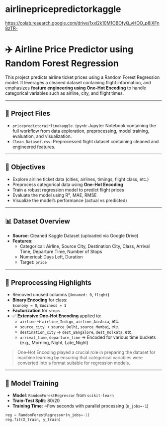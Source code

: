 # airlinepricepredictorkaggle
https://colab.research.google.com/drive/1xxl2k10M1OBOfyQ_vHOO_p8iXFn8zTR-

# ✈️ Airline Price Predictor using Random Forest Regression  

This project predicts airline ticket prices using a Random Forest Regression model. It leverages a cleaned dataset containing flight information, and emphasizes **feature engineering using One-Hot Encoding** to handle categorical variables such as airline, city, and flight times.

---

## 📂 Project Files

- `pricepredictorairlinekaggle.ipynb`: Jupyter Notebook containing the full workflow from data exploration, preprocessing, model training, evaluation, and visualization.
- `Clean_Dataset.csv`: Preprocessed flight dataset containing cleaned and engineered features.

---

## 🎯 Objectives

- Explore airline ticket data (cities, airlines, timings, flight class, etc.)
- Preprocess categorical data using **One-Hot Encoding**
- Train a robust regression model to predict flight prices
- Evaluate the model using R², MAE, RMSE
- Visualize the model’s performance (actual vs predicted)

---

## 📊 Dataset Overview

- **Source**: Cleaned Kaggle Dataset (uploaded via Google Drive)
- **Features**:
  - Categorical: Airline, Source City, Destination City, Class, Arrival Time, Departure Time, Number of Stops
  - Numerical: Days Left, Duration
  - Target: `price`

---

## 🔧 Preprocessing Highlights

- Removed unused columns (`Unnamed: 0`, `flight`)
- **Binary Encoding** for class:  
  `Economy = 0`, `Business = 1`
- **Factorization** for `stops`
- ✅ **Extensive One-Hot Encoding** applied to:
  - `airline` → `airline_Indigo`, `airline_AirAsia`, etc.
  - `source_city` → `source_Delhi`, `source_Mumbai`, etc.
  - `destination_city` → `dest_Bangalore`, `dest_Kolkata`, etc.
  - `arrival_time`, `departure_time` → Encoded for various time buckets (e.g., Morning, Night, Late_Night)

> One-Hot Encoding played a crucial role in preparing the dataset for machine learning by ensuring that categorical variables were converted into a format suitable for regression models.

---

## 🤖 Model Training

- **Model**: `RandomForestRegressor` from `scikit-learn`
- **Train-Test Split**: 80/20
- **Training Time**: ~Few seconds with parallel processing (`n_jobs=-1`)

```python
reg = RandomForestRegressor(n_jobs=-1)
reg.fit(X_train, y_train)
